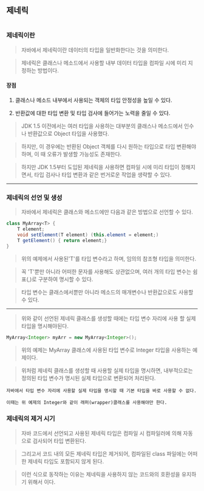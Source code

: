 #
## 제네릭
#

### 제네릭이란

> 자바에서 제네릭이란 데이터의 타입을 일반화한다는 것을 의미한다.

> 제네릭은 클래스나 메소드에서 사용할 내부 데이터 타입을 컴파일 시에 미리 지정하는 방법이다.

#### 장점

1. 클래스나 메소드 내부에서 사용되는 객체의 타입 안정성을 높일 수 있다.

2. 반환값에 대한 타입 변환 및 타입 검사에 들어가는 노력을 줄일 수 있다.

> JDK 1.5 이전에서는 여러 타입을 사용하는 대부분의 클래스나 메소드에서 인수나 반환값으로 Object 타입을 사용했다.

> 하지만, 이 경우에는 반환된 Object 객체를 다시 원하는 타입으로 타입 변환해야 하며, 이 때 오류가 발생할 가능성도 존재한다.

> 하지만 JDK 1.5부터 도입된 제네릭을 사용하면 컴파일 시에 미리 타입이 정해지면서, 타입 검사나 타입 변환과 같은 번거로운 작업을 생략할 수 있다.
---
### 제네릭의 선언 및 생성
> 자바에서 제네릭은 클래스와 메소드에만 다음과 같은 방법으로 선언할 수 있다.

```java
class MyArray<T> {
    T element;
    void setElement(T element) (this.element = element;)
    T getElement() { return element;}
}
```
> 위의 예제에서 사용된'T'를 타입 변수라고 하며, 임의의 참조형 타입을 의미한다.

> 꼭 'T'뿐만 아니라 어떠한 문자를 사용해도 상관없으며, 여러 개의 타입 변수는 쉼표(,)로 구분하여 명시할 수 있다.

> 타입 변수는 클래스에서뿐만 아니라 메소드의 매개변수나 반환값으로도 사용할 수 있다.

---

> 위와 같이 선언된 제네릭 클래스를 생성할 때에는 타입 변수 자리에 사용 할 실제 타입을 명시해야된다.

```java
MyArray<Integer> myArr = new MyArray<Integer>();
```

> 위의 예제는 MyArray 클래스에 사용된 타입 변수로 Integer 타입을 사용하는 예제이다.

> 위처럼 제네릭 클래스를 생성할 때 사용할 실제 타입을 명시하면, 내부적으로는 정의된 타입 변수가 명시된 실제 타입으로 변환되어 처리된다.

```
자바에서 타입 변수 자리에 사용할 실제 타입을 명시할 때 기본 타입을 바로 사용할 수 없다.

이때는 위 예제의 Integer와 같이 래퍼(wrapper)클래스를 사용해야만 한다.
```

### 제네릭의 제거 시기

> 자바 코드에서 선언되고 사용된 제네릭 타입은 컴파일 시 컴파일러에 의해 자동으로 검사되어 타입 변환된다.

> 그리고서 코드 내의 모든 제네릭 타입은 제거되어, 컴파일된 class 파일에는 어떠한 제네릭 타입도 포함되지 않게 된다.

> 이런 식으로 동작하는 이유는 제네릭을 사용하지 않는 코드와의 호환성을 유지하기 위해서 이다.